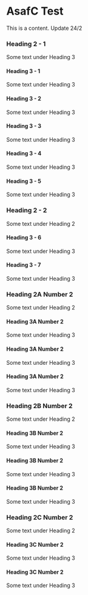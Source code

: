 # AsafC Test

This is a content. Update 24/2

### Heading 2 - 1

Some text under Heading 3

#### Heading 3 - 1

Some text under Heading 3

#### Heading 3 - 2

Some text under Heading 3



#### Heading 3 - 3

Some text under Heading 3

#### Heading 3 - 4

Some text under Heading 3

#### Heading 3 - 5

Some text under Heading 3



### Heading 2 - 2

Some text under Heading 2

#### Heading 3  - 6

Some text under Heading 3

#### Heading 3 - 7

Some text under Heading 3



### Heading 2A Number 2

Some text under Heading 2

#### Heading 3A Number 2

Some text under Heading 3

#### Heading 3A Number 2

Some text under Heading 3

#### Heading 3A Number 2

Some text under Heading 3



### Heading 2B Number 2

Some text under Heading 2

#### Heading 3B Number 2

Some text under Heading 3

#### Heading 3B Number 2

Some text under Heading 3

#### Heading 3B Number 2

Some text under Heading 3



### Heading 2C Number 2

Some text under Heading 2

#### Heading 3C Number 2

Some text under Heading 3

#### Heading 3C Number 2

Some text under Heading 3

